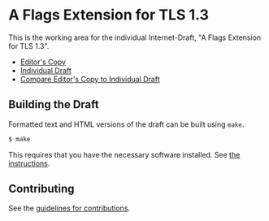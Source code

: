 # A Flags Extension for TLS 1.3

This is the working area for the individual Internet-Draft, "A Flags Extension for TLS 1.3".

* [Editor's Copy](https://tlswg.github.io/tls-flags/#go.draft-ietf-tls-tlsflags.html)
* [Individual Draft](https://tools.ietf.org/html/draft-ietf-tls-tlsflags)
* [Compare Editor's Copy to Individual Draft](https://tlswg.github.io/tls-flags/#go.draft-ietf-tls-tlsflags.diff)

## Building the Draft

Formatted text and HTML versions of the draft can be built using `make`.

```sh
$ make
```

This requires that you have the necessary software installed.  See
[the instructions](https://github.com/martinthomson/i-d-template/blob/master/doc/SETUP.md).


## Contributing

See the
[guidelines for contributions](https://github.com/tlswg/tls-flags/blob/master/CONTRIBUTING.md).
